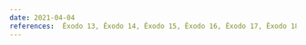 ```yaml
---
date: 2021-04-04
references:  Êxodo 13, Êxodo 14, Êxodo 15, Êxodo 16, Êxodo 17, Êxodo 18, Êxodo 19, Êxodo 20, Êxodo 21, Êxodo 22, Êxodo 23, Êxodo 24
---
```


